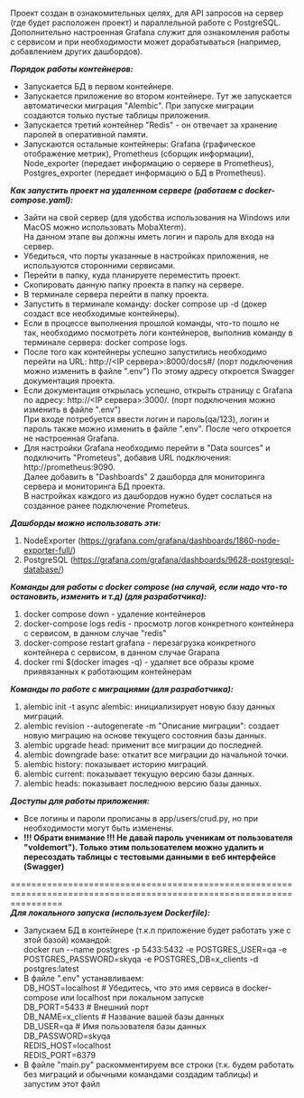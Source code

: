 Проект создан в ознакомительных целях, для API запросов на сервер (где будет расположен проект) 
и параллельной работе с PostgreSQL.   
Дополнительно настроенная Grafana служит для ознакомления работы с сервисом 
и при необходимости может дорабатываться (например, добавлением других дашбордов).

***Порядок работы контейнеров:***
- Запускается БД в первом контейнере.
- Запускается приложение во втором контейнере. Тут же запускается автоматически миграция "Alembic". 
При запуске миграции создаются только пустые таблицы приложения.
- Запускается третий контейнер "Redis" - он отвечает за хранение паролей в оперативной памяти.
- Запускаются остальные контейнеры: Grafana (графическое отображение метрик), Prometheus (сборщик информации), 
Node_exporter (передает информацию о сервере в Prometheus), Postgres_exporter (передает информацию о БД в Prometheus).

***Как запустить проект на удаленном сервере (работаем с docker-compose.yaml):***   
- Зайти на свой сервер (для удобства использования на Windows или MacOS можно использовать MobaXterm).  
На данном этапе вы должны иметь логин и пароль для входа на сервер.
- Убедиться, что порты указанные в настройках приложения, не используются сторонними сервисами. 
- Перейти в папку, куда планируете переместить проект.
- Скопировать данную папку проекта в папку на сервере.
- В терминале сервера перейти в папку проекта.
- Запустить в терминале команду: docker compose up -d (докер создаст все необходимые контейнеры).
- Если в процессе выполнения прошлой команды, что-то пошло не так, необходимо посмотреть логи контейнеров, 
выполнив команду в терминале сервера: docker compose logs.
- После того как контейнеры успешно запустились необходимо перейти на URL:
http://<IP сервера>:8000/docs#/ (порт подключения можно изменить в файле ".env")
По этому адресу откроется Swagger документация проекта.
- Если документация открылась успешно, открыть страницу с Grafana по адресу:
http://<IP сервера>:3000/. (порт подключения можно изменить в файле ".env")  
При входе потребуется ввести логин и пароль(qa/123), логин и пароль также можно изменить в файле ".env".
После чего откроется не настроенная Grafana. 
- Для настройки Grafana необходимо перейти в "Data sources" и подключить "Prometeus", добавив URL подключения: http://prometheus:9090.  
Далее добавить в "Dashboards" 2 дашборда для мониторинга сервера и мониторинга БД проекта.   
В настройках каждого из дашбордов нужно будет сослаться на созданное ранее подключение Prometeus.

***Дашборды можно использовать эти:***  
1. NodeExporter (https://grafana.com/grafana/dashboards/1860-node-exporter-full/)  
2. PostgreSQL (https://grafana.com/grafana/dashboards/9628-postgresql-database/)

***Команды для работы с docker compose (на случай, если надо что-то остановить, изменить и т.д) (для разработчика):***

1. docker compose down - удаление контейнеров
2. docker-compose logs redis - просмотр логов конкретного контейнера с сервисом, в данном случае "redis"
3. docker-compose restart grafana - перезагрузка конкретного контейнера с сервисом, в данном случае Grapana
4. docker rmi $(docker images -q) - удаляет все образы кроме приявязанных к работающим контейнерам


***Команды по работе с миграциями (для разработчика):***

1. alembic init -t async alembic: инициализирует новую базу данных миграций.
2. alembic revision --autogenerate -m "Описание миграции": создает новую миграцию на основе текущего состояния базы данных.
3. alembic upgrade head: применит все миграции до последней.
4. alembic downgrade base: откатит все миграции до начальной точки.
5. alembic history: показывает историю миграций.
6. alembic current: показывает текущую версию базы данных.
7. alembic heads: показывает последнюю версию базы данных.


***Доступы для работы приложения:***
- Все логины и пароли прописаны в app/users/crud.py, но при необходимости могут быть изменены. 
- **!!! Обрати внимание !!! Не давай пароль ученикам от пользователя "voldemort"). Только этим пользователем можно удалить 
и пересоздать таблицы с тестовыми данными в веб интерфейсе (Swagger)**

======================================================================================================================  
***Для локального запуска (используем Dockerfile):***

- Запускаем БД в контейнере (т.к.п приложение будет работать уже с этой базой) командой:  
docker run --name postgres -p 5433:5432 -e POSTGRES_USER=qa -e POSTGRES_PASSWORD=skyqa -e POSTGRES_DB=x_clients -d postgres:latest
- В файле ".env" устанавливаем:   
DB_HOST=localhost  # Убедитесь, что это имя сервиса в docker-compose или localhost при локальном запуске  
DB_PORT=5433  # Внешний порт  
DB_NAME=x_clients  # Название вашей базы данных  
DB_USER=qa  # Имя пользователя базы данных  
DB_PASSWORD=skyqa   
REDIS_HOST=localhost  
REDIS_PORT=6379  
- В файле "main.py" раскомментируем все строки (т.к. будем работать без миграций и обычными командами создадим таблицы) 
и запустим этот файл 


